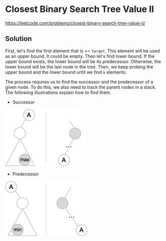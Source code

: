 # Closest Binary Search Tree Value II

https://leetcode.com/problems/closest-binary-search-tree-value-ii/

## Solution

First, let's find the first element that is >= `target`. This element will be used as an upper bound. It could be empty.
Then let's find lower bound. If the upper bound exists, the lower bound will be its predecessor. Otherwise, the lower
bound will be the last node in the tree. Then, we keep probing the upper bound and the lower bound until we find `k`
elements.

The process requires us to find the successor and the predecessor of a given node. To do this, we also need to track the
parent nodes in a stack. The following illustrations explain how to find them.

* Successor

![](bst-pred.png)

* Predecessor

![](bst-succ.png)
